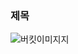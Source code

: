 ### 제목
![버킷이미지지](https://aws-tiling-bucket.s3.ap-northeast-2.amazonaws.com/uploads/1740584930272-big-picture.jpg "제발돼라")
